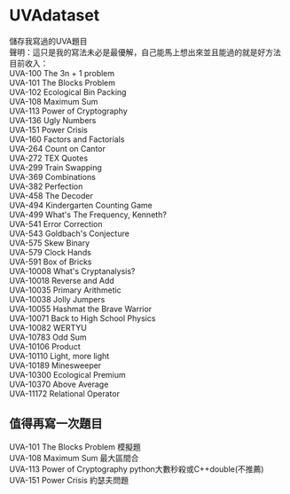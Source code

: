 # UVAdataset
儲存我寫過的UVA題目  
聲明：這只是我的寫法未必是最優解，自己能馬上想出來並且能過的就是好方法  
目前收入：  
UVA-100   The 3n + 1 problem  
UVA-101   The Blocks Problem  
UVA-102   Ecological Bin Packing  
UVA-108   Maximum Sum  
UVA-113   Power of Cryptography  
UVA-136   Ugly Numbers  
UVA-151   Power Crisis  
UVA-160   Factors and Factorials  
UVA-264   Count on Cantor  
UVA-272   TEX Quotes  
UVA-299   Train Swapping    
UVA-369   Combinations  
UVA-382   Perfection  
UVA-458   The Decoder  
UVA-494   Kindergarten Counting Game  
UVA-499   What's The Frequency, Kenneth?  
UVA-541   Error Correction  
UVA-543   Goldbach's Conjecture  
UVA-575   Skew Binary  
UVA-579   Clock Hands  
UVA-591   Box of Bricks  
UVA-10008 What's Cryptanalysis?  
UVA-10018 Reverse and Add  
UVA-10035 Primary Arithmetic  
UVA-10038 Jolly Jumpers  
UVA-10055 Hashmat the Brave Warrior  
UVA-10071 Back to High School Physics  
UVA-10082 WERTYU  
UVA-10783 Odd Sum  
UVA-10106 Product  
UVA-10110 Light, more light  
UVA-10189 Minesweeper  
UVA-10300 Ecological Premium  
UVA-10370 Above Average  
UVA-11172 Relational Operator 

## 值得再寫一次題目
UVA-101   The Blocks Problem 模擬題  
UVA-108   Maximum Sum 最大區間合  
UVA-113   Power of Cryptography  python大數秒殺或C++double(不推薦)  
UVA-151   Power Crisis 約瑟夫問題  
